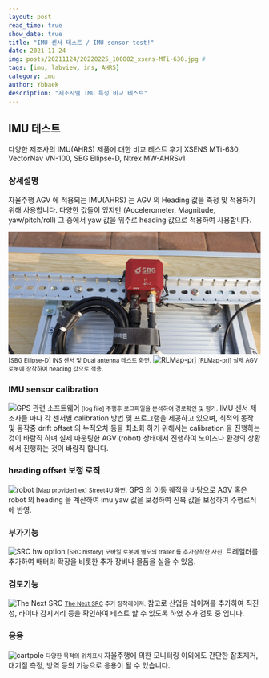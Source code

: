 ```yaml
---
layout: post
read_time: true
show_date: true
title: "IMU 센서 테스트 / IMU sensor test!"
date: 2021-11-24
img: posts/20211124/20220225_100802_xsens-MTi-630.jpg # 
tags: [imu, labview, ins, AHRS]
category: imu
author: Ybbaek
description: "제조사별 IMU 특성 비교 테스트"
---
```

## IMU 테스트
다양한 제조사의 IMU(AHRS) 제품에 대한 비교 테스트 후기
XSENS MTi-630, VectorNav VN-100, SBG Ellipse-D, Ntrex MW-AHRSv1

### 상세설명
자율주행 AGV 에 적용되는 IMU(AHRS) 는 AGV 의 Heading 값을 측정 및 적용하기 위해 사용합니다.
다양한 값들이 있지만 (Accelerometer, Magnitude, yaw/pitch/roll) 그 중에서 yaw 값을 위주로 heading 값으로 적용하여 사용합니다.

![Field](./assets/img/posts/20211124/SBG_Ellipse-D_simple-dual-antenna.jpg)
<small>[SBG Ellipse-D] INS 센서 및 Dual antenna 테스트 화면.</small>
![RLMap-prj](./assets/img/posts/20210902/SBG_Ellipse-D_scout-mini.jpg)
<small>[RLMap-prj] 실제 AGV 로봇에 장착하여 heading 값으로 적용.</small>

### IMU sensor calibration
![GPS 관련 소프트웨어](./assets/img/posts/20211124/log.jpg)
<small>[log file] 주행후 로그파일을 분석하여 경로확인 및 평가.</small>
IMU 센서 제조사들 마다 각 센서별 calibration 방법 및 프로그램을 제공하고 있으며, 최적의 동작 및 동작중 drift offset 의 누적오차 등을 최소화 하기 위해서는 calibration 을 진행하는 것이 바람직 하며 실제 마운팅한 AGV (robot) 상태에서 진행하여 노이즈나 환경의 상황에서 진행하는 것이 바람직 합니다.

### heading offset 보정 로직
![ robot](./assets/img/posts/20211124/left.jpg)
<small>[Map provider] ex) Street4U 화면.</small>
GPS 의 이동 궤적을 바탕으로 AGV 혹은 robot 의 heading 을 계산하여 imu yaw 값을 보정하여 진북 값을 보정하여 주행로직에 반영.

### 부가기능
![SRC hw option](./assets/img/posts/20211124/trailer.jpg)
<small>[SRC history] 모바일 로봇에 별도의 trailer 를 추가장착한 사진.</small>
트레일러를 추가하여 배터리 확장을 비롯한 추가 장비나 물품을 실을 수 있음.

### 검토기능
![The Next SRC](./assets/img/posts/20211124/laser.jpg)
<small>[The Next SRC](https://github.com/yunbum/SRC) 추가 장착레이져.</small>
참고로 산업용 레이져를 추가하여 직진성, 라이다 감지거리 등을 확인하여 테스트 할 수 있도록 하였 추가 검토 중 입니다.

### 응용
![cartpole](./assets/img/posts/20211124/offroad-2.jpg)
<small>다양한 목적의 위치표시 </small>
자율주행에 의한 모니터링 이외에도 간단한 잡초제거, 대기질 측정, 방역 등의 기능으로 응용이 될 수 있습니다.